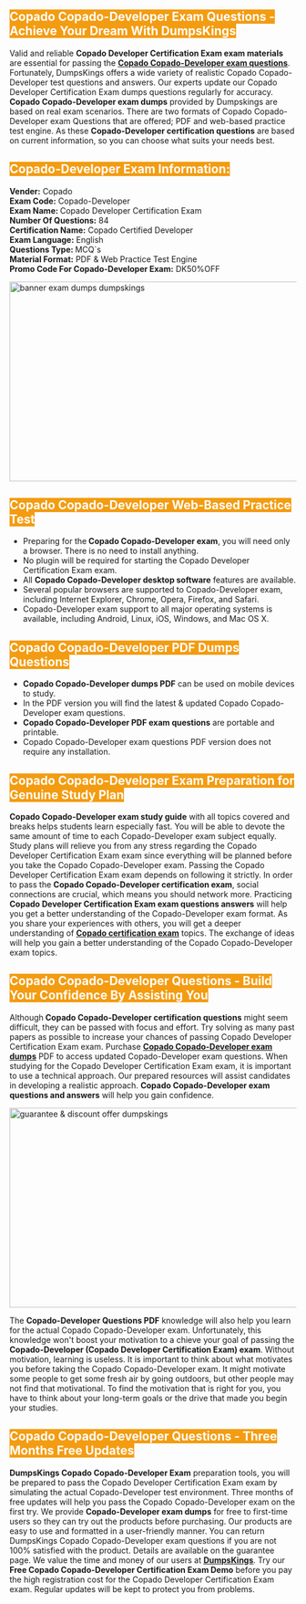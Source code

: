 <h2><span style="color:#ffffff"><strong><span style="background-color:#f39c12">Copado Copado-Developer Exam Questions - Achieve Your Dream With DumpsKings</span></strong></span></h2> <p>Valid and reliable <strong>Copado Developer Certification Exam exam materials</strong> are essential for passing the <u><strong><a href="https://www.dumpskings.com/copado/copado-developer/dumps-questions">Copado Copado-Developer exam questions</a></strong></u>. Fortunately, DumpsKings offers a wide variety of realistic Copado Copado-Developer test questions and answers. Our experts update our Copado Developer Certification Exam dumps questions regularly for accuracy.<strong> Copado Copado-Developer exam dumps</strong> provided by Dumpskings are based on real exam scenarios. There are two formats of Copado Copado-Developer exam Questions that are offered; PDF and web-based practice test engine. As these <strong>Copado-Developer certification questions</strong> are based on current information, so you can choose what suits your needs best.</p> <h2><span style="color:#ffffff"><strong><span style="background-color:#f39c12">Copado-Developer Exam Information:</span></strong></span></h2> <p><strong>Vender:</strong> Copado<br /> <strong>Exam Code:</strong> Copado-Developer<br /> <strong>Exam Name: </strong>Copado Developer Certification Exam<br /> <strong>Number Of Questions:</strong> 84<br /> <strong>Certification Name:</strong> Copado Certified Developer<br /> <strong>Exam Language:</strong> English<br /> <strong>Questions Type: </strong>MCQ`s<br /> <strong>Material Format:</strong> PDF & Web Practice Test Engine<br /> <strong>Promo Code For Copado-Developer Exam:</strong> DK50%OFF</p> <p><a href="https://www.dumpskings.com/copado/copado-developer/dumps-questions" rel="no-follow"><img height="350px" width="750px"  alt="banner exam dumps dumpskings" src="https://www.certcollections.com/uploads/content/featuresdumpskings.jpg" /></a></p> <h2><span style="color:#ffffff"><strong><span style="background-color:#f39c12">Copado Copado-Developer Web-Based Practice Test</span></strong></span></h2> <ul> <li>Preparing for the<strong> Copado Copado-Developer exam</strong>, you will need only a browser. There is no need to install anything.</li> <li>No plugin will be required for starting the Copado Developer Certification Exam exam.</li> <li>All <strong>Copado Copado-Developer desktop software</strong> features are available.</li> <li>Several popular browsers are supported to Copado-Developer exam, including Internet Explorer, Chrome, Opera, Firefox, and Safari.</li> <li>Copado-Developer exam support to all major operating systems is available, including Android, Linux, iOS, Windows, and Mac OS X.</li> </ul> <h2><span style="color:#ffffff"><strong><span style="background-color:#f39c12">Copado Copado-Developer PDF Dumps Questions</span></strong></span></h2> <ul> <li><strong>Copado Copado-Developer dumps PDF</strong> can be used on mobile devices to study.</li> <li>In the PDF version you will find the latest & updated Copado Copado-Developer exam questions.</li> <li><strong>Copado Copado-Developer PDF exam questions</strong> are portable and printable.</li> <li>Copado Copado-Developer exam questions PDF version does not require any installation.</li> </ul> <h2><span style="color:#ffffff"><strong><span style="background-color:#f39c12">Copado Copado-Developer Exam Preparation for Genuine Study Plan</span></strong></span></h2> <p><strong>Copado Copado-Developer exam study guide</strong> with all topics covered and breaks helps students learn especially fast. You will be able to devote the same amount of time to each Copado-Developer exam subject equally. Study plans will relieve you from any stress regarding the Copado Developer Certification Exam exam since everything will be planned before you take the Copado Copado-Developer exam. Passing the Copado Developer Certification Exam exam depends on following it strictly. In order to pass the <strong>Copado Copado-Developer certification exam</strong>, social connections are crucial, which means you should network more. Practicing <strong>Copado Developer Certification Exam exam questions answers</strong> will help you get a better understanding of the Copado-Developer exam format. As you share your experiences with others, you will get a deeper understanding of <u><strong><a href="https://www.dumpskings.com/copado/questions">Copado certification exam</a></strong></u> topics. The exchange of ideas will help you gain a better understanding of the Copado Copado-Developer exam topics.</p> <h2><span style="color:#ffffff"><strong><span style="background-color:#f39c12">Copado Copado-Developer Questions - Build Your Confidence By Assisting You</span></strong></span></h2> <p>Although<strong> Copado Copado-Developer certification questions</strong> might seem difficult, they can be passed with focus and effort. Try solving as many past papers as possible to increase your chances of passing Copado Developer Certification Exam exam. Purchase <strong><a href="https://www.dumpskings.com/copado/copado-developer/dumps-questions">Copado Copado-Developer exam dumps</a></strong> PDF to access updated Copado-Developer exam questions. When studying for the Copado Developer Certification Exam exam, it is important to use a technical approach. Our prepared resources will assist candidates in developing a realistic approach. <strong>Copado Copado-Developer exam questions and answers</strong> will help you gain confidence.</p> <p><a href="https://www.dumpskings.com/copado/copado-developer/dumps-questions" rel="no-follow"><img height="350px" width="750px"  alt="guarantee & discount offer dumpskings" src="https://www.certcollections.com/uploads/content/discountdumpskings.jpg" /></a></p> <p>The <strong>Copado-Developer Questions PDF</strong> knowledge will also help you learn for the actual Copado Copado-Developer exam. Unfortunately, this knowledge won't boost your motivation to a chieve your goal of passing the <strong>Copado-Developer (Copado Developer Certification Exam) exam</strong>. Without motivation, learning is useless. It is important to think about what motivates you before taking the Copado Copado-Developer exam. It might motivate some people to get some fresh air by going outdoors, but other people may not find that motivational. To find the motivation that is right for you, you have to think about your long-term goals or the drive that made you begin your studies.</p> <h2><span style="color:#ffffff"><strong><span style="background-color:#f39c12">Copado Copado-Developer Questions - Three Months Free Updates</span></strong></span></h2> <p><strong>DumpsKings Copado Copado-Developer Exam</strong> preparation tools, you will be prepared to pass the Copado Developer Certification Exam exam by simulating the actual Copado-Developer test environment. Three months of free updates will help you pass the Copado Copado-Developer exam on the first try. We provide <strong>Copado-Developer exam dumps</strong> for free to first-time users so they can try out the products before purchasing. Our products are easy to use and formatted in a user-friendly manner. You can return DumpsKings Copado Copado-Developer exam questions if you are not 100% satisfied with the product. Details are available on the guarantee page. We value the time and money of our users at <u><strong><a href="https://www.dumpskings.com/">DumpsKings</a></strong></u>. Try our <strong>Free Copado Copado-Developer Certification Exam Demo</strong> before you pay the high registration cost for the Copado Developer Certification Exam exam. Regular updates will be kept to protect you from problems.</p>
